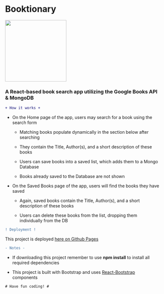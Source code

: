 # Booktionary

<img src="http://icons.iconarchive.com/icons/google/noto-emoji-objects/1024/62863-books-icon.png" data-canonical-src="http://icons.iconarchive.com/icons/google/noto-emoji-objects/1024/62863-books-icon.png" width="200"/>

### A React-based book search app utilizing the Google Books API & MongoDB


```diff
+ How it works +
```

  - On the Home page of the app, users may search for a book using the search form

     * Matching books populate dynamically in the section below after searching

     * They contain the Title, Author(s), and a short description of these books

     * Users can save books into a saved list, which adds them to a Mongo Database

     * Books already saved to the Database are not shown

  - On the Saved Books page of the app, users will find the books they have saved

     * Again, saved books contain the Title, Author(s), and a short description of these books

     * Users can delete these books from the list, dropping them individually from the DB

```diff
! Deployment !
```

This project is deployed [here on Github Pages](https://gentle-forest-73354.herokuapp.com/) 

```diff
- Notes -
```

* If downloading this project remember to use **npm install** to install all required dependencies

* This project is built with Bootstrap and uses [React-Bootstrap](https://react-bootstrap.github.io/) components

```diff
# Have fun coding! #
```
